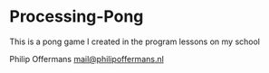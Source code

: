 # Processing-Pong

This is a pong game I created in the program lessons on my school

Philip Offermans
mail@philipoffermans.nl

